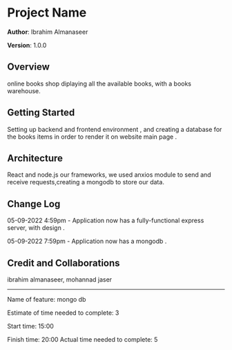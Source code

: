 # Project Name

**Author**: Ibrahim Almanaseer

**Version**: 1.0.0 

<!-- (increment the patch/fix version number if you make more commits past your first submission) -->

## Overview

online books shop diplaying all the available books, with a books warehouse.
<!-- Provide a high level overview of what this application is and why you are building it, beyond the fact that it's an assignment for this class. (i.e. What's your problem domain?) -->

## Getting Started

Setting up backend and frontend environment , and creating a database for the books items in order to render it on website main page .
<!-- What are the steps that a user must take in order to build this app on their own machine and get it running? -->

## Architecture

React and node.js our frameworks, we used anxios module to send and receive requests,creating a mongodb to store our data.
<!-- Provide a detailed description of the application design. What technologies (languages, libraries, etc) you're using, and any other relevant design information. -->

## Change Log
<!-- Use this area to document the iterative changes made to your application as each feature is successfully implemented. Use time stamps. Here's an example:-->

05-09-2022 4:59pm - Application now has a fully-functional express server, with design .

05-09-2022 7:59pm - Application now has a mongodb .



## Credit and Collaborations
 ibrahim almanaseer, mohannad jaser

---

Name of feature: mongo db

Estimate of time needed to complete: 3

Start time: 15:00

Finish time: 20:00
Actual time needed to complete: 5